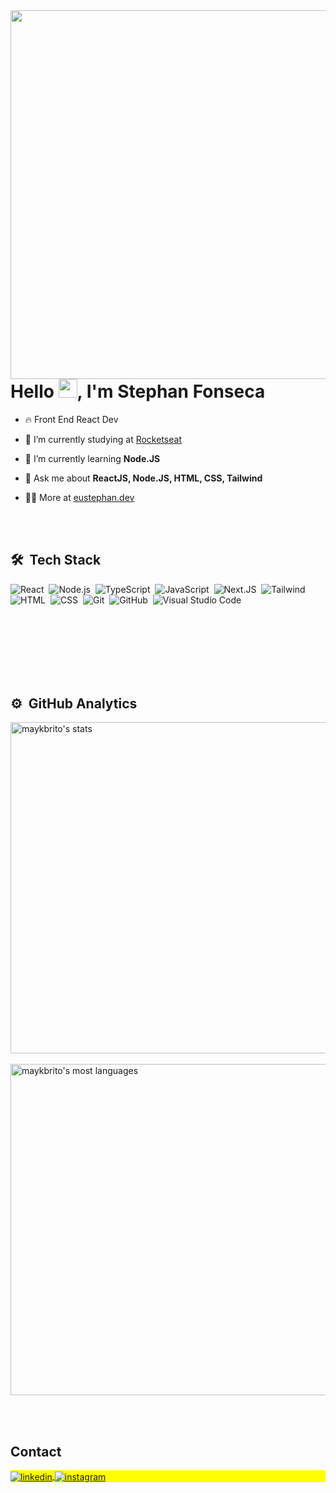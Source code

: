 <img align="right" height="590em" src="https://raw.githubusercontent.com/gist/StephanFonseca/5ef2569760721632d95ebd39b44dc909/raw/9c2a24d2e1e45d74841402644d30c499b69ace18/card.svg"/>
<h1 align="left">Hello <img src="https://raw.githubusercontent.com/kaueMarques/kaueMarques/master/hi.gif" height="30px">, I'm Stephan Fonseca</h1>

- 🔥 Front End React Dev

- 🔭 I’m currently studying at [Rocketseat](https://github.com/Rocketseat)

- 🌱 I’m currently learning **Node.JS**

- 💬 Ask me about **ReactJS, Node.JS, HTML, CSS, Tailwind**

- 👨‍💻 More at [eustephan.dev](https://www.instagram.com/eustephan.dev/) 


<br><br>

## 🛠 &nbsp;Tech Stack

![React](https://img.shields.io/badge/-React-05122A?style=flat&logo=react)&nbsp;
![Node.js](https://img.shields.io/badge/-Node.js-05122A?style=flat&logo=node.js)&nbsp;
![TypeScript](https://img.shields.io/badge/-TypeScript-05122A?style=flat&logo=typescript)&nbsp;
![JavaScript](https://img.shields.io/badge/-JavaScript-05122A?style=flat&logo=javascript)&nbsp;
![Next.JS](https://img.shields.io/badge/-Next-05122A?style=flat&logo=next.js)&nbsp;
![Tailwind](https://img.shields.io/badge/-Tailwind-05122A?style=flat&logo=Tailwindcss&logoColor=1572B6)&nbsp;
![HTML](https://img.shields.io/badge/-HTML-05122A?style=flat&logo=HTML5)&nbsp;
![CSS](https://img.shields.io/badge/-CSS-05122A?style=flat&logo=CSS3&logoColor=1572B6)&nbsp;
![Git](https://img.shields.io/badge/-Git-05122A?style=flat&logo=git)&nbsp;
![GitHub](https://img.shields.io/badge/-GitHub-05122A?style=flat&logo=github)&nbsp;
![Visual Studio Code](https://img.shields.io/badge/-Visual%20Studio%20Code-05122A?style=flat&logo=visual-studio-code&logoColor=007ACC)&nbsp;

<br><br>
<br><br>
<br><br>



## ⚙️ &nbsp;GitHub Analytics

<p align="left">
<img width="530em" src="https://github-readme-stats.vercel.app/api?username=stephanfonseca&show_icons=true&theme=vision-friendly-dark" alt="maykbrito's stats"/>
  <br><br>

<img width="530em" src="https://github-readme-stats.vercel.app/api/top-langs/?username=stephanfonseca&layout=compact&theme=vision-friendly-dark" alt="maykbrito's most languages"/>
</p>

<br><br>


## Contact

<p align="left" style="background:yellow">
<a href="https://www.linkedin.com/in/stephan-fonseca-92a341298/" target="_blank">
  <img align="center" src="https://img.shields.io/badge/-stephanfonseca-05122A?style=flat&logo=linkedin" alt="linkedin"/>
</a>

<a href="https://www.instagram.com/eustephan.dev/" target="_blank">
 <img align="center" src="https://img.shields.io/badge/-stephanfonseca-05122A?style=flat&logo=instagram" alt="instagram"/>
</a>
</p>
